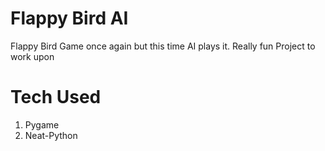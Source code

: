 # Flappy Bird AI
 Flappy Bird Game once again but this time AI plays it.
 Really fun Project to work upon

# Tech Used
1. Pygame 
2. Neat-Python
